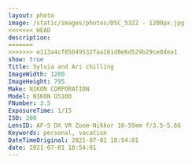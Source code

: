 ```yaml
---
layout: photo
image: /static/images/photos/DSC_5322 - 1200px.jpg
<<<<<<< HEAD
description:
=======
>>>>>>> e113a4cf85049532faa161d8e6d529b29ce8dea1
show: true
Title: Sylvia and Ari chilling
ImageWidth: 1200
ImageHeight: 795
Make: NIKON CORPORATION
Model: NIKON D5100
FNumber: 3.5
ExposureTime: 1/15
ISO: 200
LensID: AF-S DX VR Zoom-Nikkor 18-55mm f/3.5-5.6G
Keywords: personal, vacation
DateTimeOriginal: 2021-07-01 18:54:01
date: 2021-07-01 18:54:01
---
```

